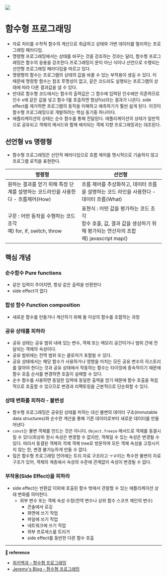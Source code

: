 ![](https://images.velog.io/images/ouo_yoonk/post/608f0847-2cd0-4956-874d-38fcb2f7cd62/%ED%95%A8%EC%88%98%ED%98%95_%ED%94%84%EB%A1%9C%EA%B7%B8%EB%9E%98%EB%B0%8D.png)

# 함수형 프로그래밍

- 자료 처리를 수학적 함수의 계산으로 취급하고 상태와 가변 데이터를 멀리하는 프로그래밍 패러다임.
- 명령형 프로그래밍에서는 상태를 바꾸는 것을 강조하는 것과는 달리, 함수형 프로그래밍은 함수의 응용을 강조한다.프로그래밍이 문이 아닌 식이나 선언으로 수행되는 선언형 프로그래밍 패러다임을 따르고 있다.
- 명령형의 함수는 프로그램의 상태의 값을 바꿀 수 있는 부작용이 생길 수 있다. 이 때문에 명령항 함수는 참조 투명성이 없고, 같은 코드라도 실행되는 프로그램의 상태에 따라 다른 결과값을 낼 수 있다.
- 반대로 함수형 코드에서는 함수의 출력값은 그 함수에 입력된 인수에만 의존하므로 인수 x에 같은 값을 넣고 함수 f를 호출하면 항상f(x)라는 결과가 나온다. side effect를 제거하면 프로그램의 동작을 이해하고 예측하기가 훨씬 쉽게 된다. 이것이 함수형 프로그래밍으로 개발하려는 핵심 동기중 하나이다.
- 애플리케이션의 상태는 순수 함수를 통해 전달된다. 애플리케이션의 상태가 일반적으로 공유되고 객체의 메서드와 함께 배치되는 객체 지향 프로그래밍과는 대조된다.

## 선언형 vs 명령형

- 함수형 프로그래밍은 선언적 패러다임으로 흐름 제어를 명시적으로 기술하지 않고 프로그램 로직을 표현한다.

| 명령형                                                                           | 선언형                                                                                                                            |
| -------------------------------------------------------------------------------- | --------------------------------------------------------------------------------------------------------------------------------- |
| 원하는 결과를 얻기 위해 특정 단계를 설명하는 코드라인을 사용한다 - 흐름제어(How) | 흐름 제어를 추상화하고, 데이터 흐름을 설명하는 코드 라인을 사용한다 - 데이터 흐름(What)                                           |
| 구문 : 어떤 동작을 수행하는 코드 조각<br> 예) for, if, switch, throw             | 표현식 : 어떤 값을 평가하는 코드 조각<br> 함수 호출, 값, 결과 값을 생성하기 위해 평가되는 연산자의 조합 <br> 예) javascript map() |

## 핵심 개념

### 순수함수 Pure functions

- 같은 입력이 주어지면, 항상 같은 출력을 반환한다
- side effect가 없다

### 합성 함수 Function composition

- 새로운 함수를 만들거나 계산하기 위해 둘 이상의 함수를 조합하는 과정

### 공유 상태를 피하라

- 공유 상태는 공유 범위 내에 있는 변수, 객체 또는 메모리 공간이거나 범위 간에 전달되는 객체의 속성이다.
- 공유 범위에는 전역 범위 또는 클로저가 포함될 수 있다.
- 공유 상태에서는 해당 함수가 사용하거나 영향을 미치는 모든 공유 변수의 히스토리를 알아야 한다는 것과 공유 상태에서 작동하는 함수는 타이밍에 종속적이기 때문에 함수 호출 순서를 변경하면 호출이 실패할 수 있다.
- 순수 함수를 사용하면 동일한 입력에 동일한 출력을 얻기 때문에 함수 호출을 독립적으로 호출할 수 있으므로 변경과 리팩토링을 근본적으로 단순화할 수 있다.

### 상태 변화를 피하라 - 불변성

- 함수형 프로그래밍은 공유된 상태를 피하는 대신 불변의 데이터 구조(immutable data structures)와 순수한 계산을 통해 기존 데이터로부터 새로운 데이터를 만들어낸다
- `const`는 불변 객체를 만드는 것은 아니다. `Object.freeze` 메서드로 객체를 동결시킬 수 있다(최상위 원시 속성은 변경할 수 없지만, 객체일 수 있는 속성은 변경될 수 있다. 따라서 동결된 객체의 걱체 객체 tree로 방문하여 모든 객체 속성을 고정시키지 않는 한, 변경 불가능하게 만들 수 없다.
- 많은 함수형 프로그래밍 언어에는 트리 자료 구조라고 ㅜㄹ리는 특수한 불변의 자료 구조가 있어, 객체의 계층에서 속성의 수준에 관계없이 속성이 변경될 수 없다.

### 부작용(Side Effect)을 피하라

- side effect는 반환값 이외에 호출된 함수 밖에서 관찰할 수 있는 애플리케이션 상태 변화를 의미한다.
  - 외부 변수 또는 객체 속성 수정(전역 변수나 상위 함수 스코프 체인의 변수)
    - 콘솔에서 로깅
    - 화면에 쓰기 작업
    - 파일에 쓰기 작업
    - 네트워크에 쓰기 작업
    - 외부 프로세스를 트리거
    - side effect를 동반한 다른 함수 호출

---

**&#128209; reference**

- [위키백과 - 함수형 프로그래밍](https://ko.wikipedia.org/wiki/%ED%95%A8%EC%88%98%ED%98%95_%ED%94%84%EB%A1%9C%EA%B7%B8%EB%9E%98%EB%B0%8D)
- [Jeremy's Blog - 함수형 프로그래밍](https://sungjk.github.io/2017/07/17/fp.html)
